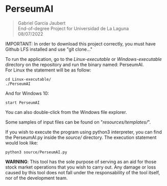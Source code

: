 # PerseumAI

> Gabriel García Jaubert  
> End-of-degree Project for Universidad de La Laguna  
> 08/07/2022

IMPORTANT: In order to download this project correctly, you must have Github LFS installed and use "git clone..."

To run the application, go to the _Linux-executable_ or _Windows-executable_ directory on the repository and run the binary named: PerseumAI.  
For Linux the statement will be as follow:  

```cd Linux-executable/```   
```./PerseumAI```  

And for Windows 10:

```start PerseumAI```

You can also double-click from the Windows file explorer.

Some samples of input files can be found on "_resources/templates/_".

If you wish to execute the program using python3 interpreter, you can find the PerseumAI.py inside the _source/_ directory.  The execution statement would look like:

```python3 source/PerseumAI.py```

**WARNING**: This tool has the sole purpose of serving as an aid for those stock market operations that you wish to carry out. Any damage or loss caused by this tool does not fall under the responsability of the tool itself, nor of the development team.
